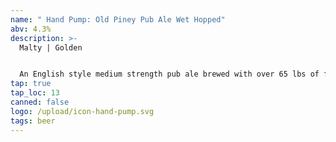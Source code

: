 ```yaml
---
name: " Hand Pump: Old Piney Pub Ale Wet Hopped"
abv: 4.3%
description: >-
  Malty | Golden


  An English style medium strength pub ale brewed with over 65 lbs of fresh Rakau hops from Murphy’s Hop Yard in Effort, PA. 
tap: true
tap_loc: 13
canned: false
logo: /upload/icon-hand-pump.svg
tags: beer
---
```

